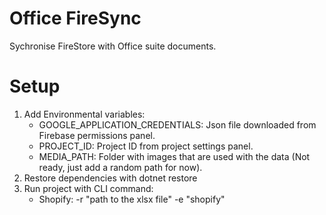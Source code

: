 # Office FireSync
Sychronise FireStore with Office suite documents.

# Setup
1. Add Environmental variables:
	* GOOGLE_APPLICATION_CREDENTIALS: Json file downloaded from Firebase permissions panel.
	* PROJECT_ID: Project ID from project settings panel.
	* MEDIA_PATH: Folder with images that are used with the data (Not ready, just add a random path for now).
2. Restore dependencies with dotnet restore
3. Run project with CLI command:
	* Shopify: -r "path to the xlsx file" -e "shopify"

